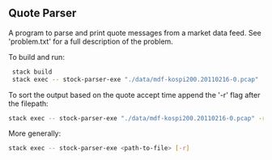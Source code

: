<h2>Quote Parser</h2>

A program to parse and print quote messages from a market data feed. See 'problem.txt' for a full description of the problem.

To build and run:

```bash
 stack build
 stack exec -- stock-parser-exe "./data/mdf-kospi200.20110216-0.pcap"
```

To sort the output based on the quote accept time append the '-r' flag after the filepath:

```bash
stack exec -- stock-parser-exe "./data/mdf-kospi200.20110216-0.pcap" -r
```

More generally:

```bash
stack exec -- stock-parser-exe <path-to-file> [-r]
```
